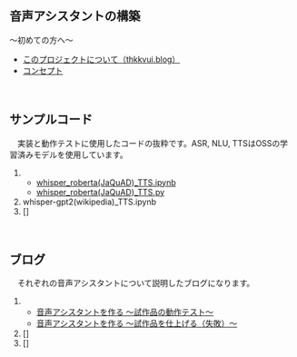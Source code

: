 ## **音声アシスタントの構築**

〜初めての方へ〜
- [このプロジェクトについて（thkkvui.blog）](https://thkkvui.blog/2023/04/19/post7/)
- [コンセプト](https://github.com/thkkvui/Deploy_my_VUI)

&emsp;

## **サンプルコード**

　実装と動作テストに使用したコードの抜粋です。ASR, NLU, TTSはOSSの学習済みモデルを使用しています。

1. - [whisper_roberta(JaQuAD)_TTS.ipynb](https://github.com/thkkvui/voice_assistant/blob/main/src/ASR_NLU_TTS/nb/whisper_roberta(JaQuAD)_TTS.ipynb)
   - [whisper_roberta(JaQuAD)_TTS.py](https://github.com/thkkvui/voice_assistant/blob/main/ASR_NLU_TTS/python/whisper_roberta(JaQuAD)_TTS.py)
2. whisper-gpt2(wikipedia)_TTS.ipynb
3. []

&emsp;

## **ブログ**

　それぞれの音声アシスタントについて説明したブログになります。

1. - [音声アシスタントを作る 〜試作品の動作テスト〜](https://thkkvui.blog/2023/07/30/post26/)
   - [音声アシスタントを作る 〜試作品を仕上げる（失敗）〜]()
2. []
3. []
